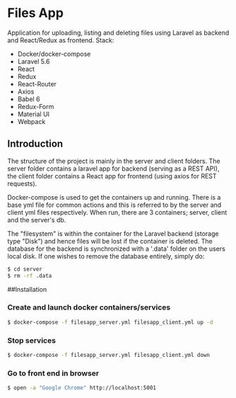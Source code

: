 # Files App #

Application for uploading, listing and deleting files 
using Laravel as backend and React/Redux as frontend. Stack:

* Docker/docker-compose
* Laravel 5.6
* React
* Redux
* React-Router
* Axios
* Babel 6
* Redux-Form
* Material UI
* Webpack

## Introduction

The structure of the project is mainly in the server and client folders. The server folder 
contains a laravel app for backend (serving as a REST API), the client folder contains a 
React app for frontend (using axios for REST requests).

Docker-compose is used to get the containers up and running. There is a base yml file for common 
actions and this is referred to by the server and client yml files respectively. When run,
 there are 3 containers; server, client and the server's db.
 
The "filesystem" is within the container for the Laravel backend (storage type "Disk") and hence files 
will be lost if the container is deleted. The database for the backend is synchronized with a 
'.data' folder on the users local disk. If one wishes to remove the database entirely, simply do:

```sh
$ cd server
$ rm -rf .data

```

##Installation

### Create and launch docker containers/services
```sh
$ docker-compose -f filesapp_server.yml filesapp_client.yml up -d

```

### Stop services
```sh
$ docker-compose -f filesapp_server.yml filesapp_client.yml down

```

### Go to front end in browser

```sh
$ open -a "Google Chrome" http://localhost:5001
```
 
